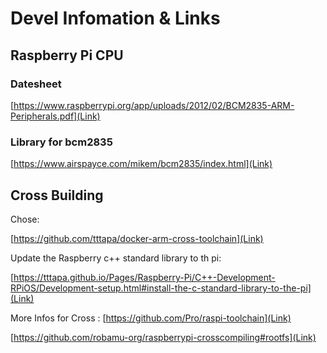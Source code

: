 ﻿# Devel Infomation & Links

## Raspberry Pi CPU 

### Datesheet

[https://www.raspberrypi.org/app/uploads/2012/02/BCM2835-ARM-Peripherals.pdf](Link)

### Library for bcm2835

[https://www.airspayce.com/mikem/bcm2835/index.html](Link)


## Cross Building

Chose:

[https://github.com/tttapa/docker-arm-cross-toolchain](Link)

Update the Raspberry c++ standard library to th pi:

[https://tttapa.github.io/Pages/Raspberry-Pi/C++-Development-RPiOS/Development-setup.html#install-the-c-standard-library-to-the-pi](Link)

More Infos for Cross :
[https://github.com/Pro/raspi-toolchain](Link)

[https://github.com/robamu-org/raspberrypi-crosscompiling#rootfs](Link)